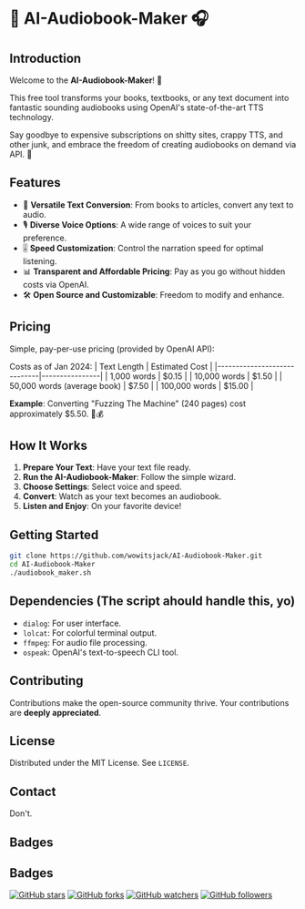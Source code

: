 
# 📖 AI-Audiobook-Maker 🎧

## Introduction
Welcome to the **AI-Audiobook-Maker**! 🚀 

This free tool transforms your books, textbooks, or any text document into fantastic sounding audiobooks using OpenAI's state-of-the-art TTS technology. 

Say goodbye to expensive subscriptions on shitty sites, crappy TTS, and other junk, and embrace the freedom of creating audiobooks on demand via API. 🌟

## Features
- 📘 **Versatile Text Conversion**: From books to articles, convert any text to audio.
- 🎙️ **Diverse Voice Options**: A wide range of voices to suit your preference.
- 🎚️ **Speed Customization**: Control the narration speed for optimal listening.
- 📊 **Transparent and Affordable Pricing**: Pay as you go without hidden costs via OpenAI.
- 🛠️ **Open Source and Customizable**: Freedom to modify and enhance.

## Pricing
Simple, pay-per-use pricing (provided by OpenAI API):

Costs as of Jan 2024:
| Text Length                 | Estimated Cost |
|-----------------------------|----------------|
| 1,000 words                 | $0.15          |
| 10,000 words                | $1.50          |
| 50,000 words (average book) | $7.50          |
| 100,000 words               | $15.00         |

**Example**: Converting "Fuzzing The Machine" (240 pages) cost approximately $5.50. 📘💰

## How It Works
1. **Prepare Your Text**: Have your text file ready.
2. **Run the AI-Audiobook-Maker**: Follow the simple wizard.
3. **Choose Settings**: Select voice and speed.
4. **Convert**: Watch as your text becomes an audiobook.
5. **Listen and Enjoy**: On your favorite device!

## Getting Started
```bash
git clone https://github.com/wowitsjack/AI-Audiobook-Maker.git
cd AI-Audiobook-Maker
./audiobook_maker.sh
```

## Dependencies (The script ahould handle this, yo)
- `dialog`: For user interface.
- `lolcat`: For colorful terminal output.
- `ffmpeg`: For audio file processing.
- `ospeak`: OpenAI's text-to-speech CLI tool.

## Contributing
Contributions make the open-source community thrive. Your contributions are **deeply appreciated**.

## License
Distributed under the MIT License. See `LICENSE`.

## Contact
Don't.

## Badges
## Badges

[![GitHub stars](https://img.shields.io/github/stars/wowitsjack/AI-Audiobook-Maker.svg?style=social&label=Star)](https://github.com/wowitsjack/AI-Audiobook-Maker)
[![GitHub forks](https://img.shields.io/github/forks/wowitsjack/AI-Audiobook-Maker.svg?style=social&label=Fork)](https://github.com/wowitsjack/AI-Audiobook-Maker/fork)
[![GitHub watchers](https://img.shields.io/github/watchers/wowitsjack/AI-Audiobook-Maker.svg?style=social&label=Watch)](https://github.com/wowitsjack/AI-Audiobook-Maker)
[![GitHub followers](https://img.shields.io/github/followers/wowitsjack.svg?style=social&label=Follow)](https://github.com/wowitsjack)

